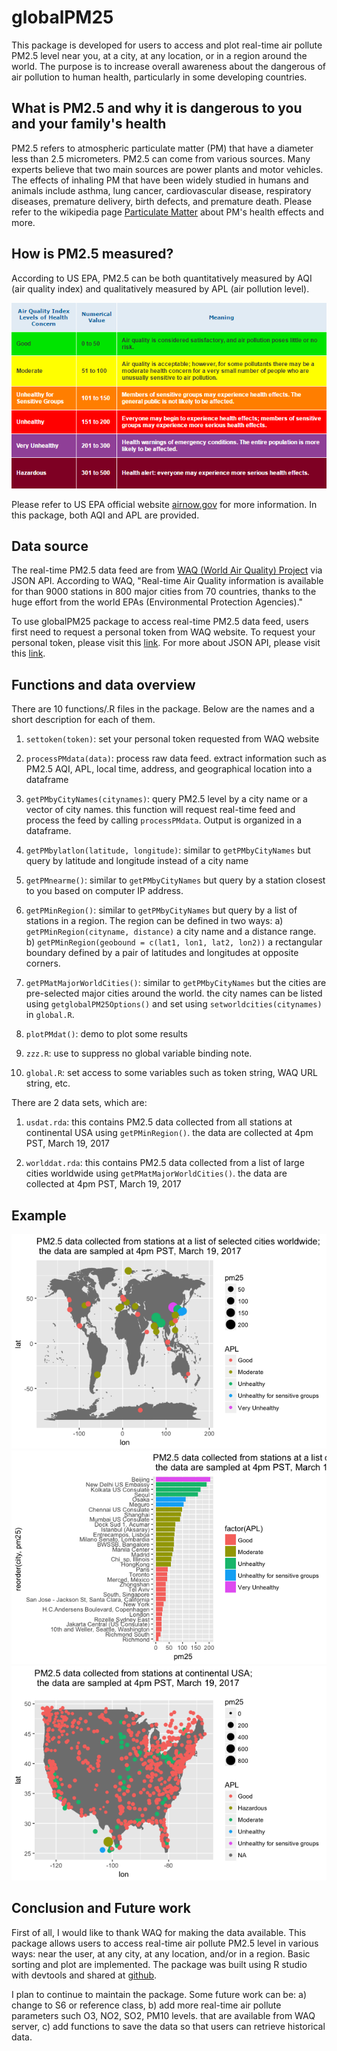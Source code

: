 # globalPM25


This package is developed for users to access and plot real-time air pollute PM2.5 level near you, at a city, at any location, or in a region around the world. The purpose is to increase overall awareness about the dangerous of air pollution to human health, particularly in some developing countries. 


## What is PM2.5 and why it is dangerous to you and your family's health

PM2.5 refers to atmospheric particulate matter (PM) that have a diameter less than 2.5 micrometers. PM2.5 can come from various sources. Many experts believe that two main sources are power plants and motor vehicles. The effects of inhaling PM that have been widely studied in humans and animals include asthma, lung cancer, cardiovascular disease, respiratory diseases, premature delivery, birth defects, and premature death. Please refer to the wikipedia page [Particulate Matter](https://en.wikipedia.org/wiki/Particulates) about PM's health effects and more.  


## How is PM2.5 measured?

According to US EPA, PM2.5 can be both quantitatively measured by AQI  (air quality index) and qualitatively measured by APL (air pollution level). 

![EPA PM2.5 standard (APL=Air Quality Index Levels of Health Concern, AQI=Numeric Value)](vignettes/EPApm25AQIOverview.png)

Please refer to US EPA official website [airnow.gov](https://airnow.gov/index.cfm?action=aqibasics.aqi) for more information. In this package, both AQI and APL are provided. 


## Data source 

The real-time PM2.5 data feed are from [WAQ (World Air Quality) Project](http://www.aqicn.org) via JSON API. According to WAQ, "Real-time Air Quality information is available for than 9000 stations in 800 major cities from 70 countries, thanks to the huge effort from the world EPAs (Environmental Protection Agencies)." 

To use globalPM25 package to access real-time PM2.5 data feed, users first need to request a personal token from WAQ website. To request your personal token, please visit this [link](http://aqicn.org/data-platform/token/). For more about JSON API, please visit this [link](http://aqicn.org/json-api/doc/).


## Functions and data overview 

There are 10 functions/.R files in the package. Below are the names and a short description for each of them.

1. `settoken(token)`: set your personal token requested from WAQ website

1. `processPMdata(data)`: process raw data feed. extract information such as PM2.5 AQI, APL, local time, address, and geographical location into a dataframe  

1. `getPMbyCityNames(citynames)`: query PM2.5 level by a city name or a vector of city names. this function will request real-time feed and process the feed by calling `processPMdata`. Output is organized in a dataframe. 

1. `getPMbylatlon(latitude, longitude)`: similar to `getPMbyCityNames` but query by latitude and longitude instead of a city name

1. `getPMnearme()`: similar to `getPMbyCityNames` but query by a station closest to you based on computer IP address.  

1. `getPMinRegion()`: similar to `getPMbyCityNames` but query by a list of stations in a region. The region can be defined in two ways: a) `getPMinRegion(cityname, distance)` a city name and a distance range. b) `getPMinRegion(geobound = c(lat1, lon1, lat2, lon2))` a rectangular boundary defined by a pair of latitudes and longitudes at opposite corners. 

1. `getPMatMajorWorldCities()`: similar to `getPMbyCityNames` but the cities are pre-selected major cities around the world. the city names can be listed using `getglobalPM25Options()` and set using `setworldcities(citynames)` in `global.R`. 

1. `plotPMdat()`: demo to plot some results

1. `zzz.R`: use to suppress no global variable binding note. 

1. `global.R`: set access to some variables such as token string, WAQ URL string, etc.

There are 2 data sets, which are:

1. `usdat.rda`: this contains PM2.5 data collected from all stations at continental USA using `getPMinRegion()`. the data are collected at 4pm PST, March 19, 2017

1. `worlddat.rda`: this contains PM2.5 data collected from a list of large cities worldwide using `getPMatMajorWorldCities()`. the data are collected at 4pm PST, March 19, 2017

## Example
![PM2.5 data collected from stations at a list of selected cities worldwide; the data are sampled at 4pm PST, March 19, 2017)](vignettes/sampleworld.png)
![PM2.5 data collected from stations at a list of selected cities worldwide; the data are sampled at 4pm PST, March 19, 2017)](vignettes/samplecitiesrank.png)
![EPA PM2.5 standard (APL=Air Quality Index Levels of Health Concern, AQI=Numeric Value)](vignettes/sampleUS.png)

## Conclusion and Future work
First of all, I would like to thank WAQ for making the data available. This package allows users to access real-time air pollute PM2.5 level in various ways: near the user, at any city, at any location, and/or in a region. Basic sorting and plot are implemented. The package was built using R studio with devtools and shared at [github](https://github.com/jinhuali/globalPM25). 

I plan to continue to maintain the package. Some future work can be: a) change to S6 or reference class, b) add more real-time air pollute parameters such O3, NO2, SO2, PM10 levels. that are available from WAQ server, c) add functions to save the data so that users can retrieve historical data. 

